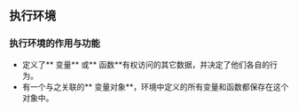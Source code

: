 ## 执行环境
### 执行环境的作用与功能
* 定义了** 变量** 或** 函数**有权访问的其它数据，并决定了他们各自的行为。
* 有一个与之关联的** 变量对象**，环境中定义的所有变量和函数都保存在这个对象中。